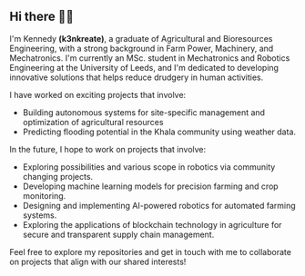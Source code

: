 ## Hi there 👋😃

I'm Kennedy **(k3nkreate)**, a graduate of Agricultural and Bioresources Engineering, with a strong background in Farm Power, Machinery, and Mechatronics. I'm currently an MSc. student in Mechatronics and Robotics Engineering at the University of Leeds, and I'm dedicated to developing innovative solutions that helps reduce drudgery in human activities.

I have worked on exciting projects that involve:
- Building autonomous systems for site-specific management and optimization of agricultural resources
- Predicting flooding potential in the Khala community using weather data.

In the future, I hope to work on projects that involve:
- Exploring possibilities and various scope in robotics via community changing projects.
- Developing machine learning models for precision farming and crop monitoring. 
- Designing and implementing AI-powered robotics for automated farming systems.
- Exploring the applications of blockchain technology in agriculture for secure and transparent supply chain management.


Feel free to explore my repositories and get in touch with me to collaborate on projects that align with our shared interests!
